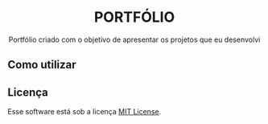 
<h1 align="center">PORTFÓLIO</h1>
<p align="center">Portfólio criado com o objetivo de apresentar os projetos que eu desenvolvi</p>
<!-- <p align="center">Para acessar o site do projeto <a href="#">clique aqui</a></p> -->

<h2 align="left">Como utilizar</h2>

<h2 align="left">Licença</h2>
<p align="left">Esse software está sob a licença <a href="https://github.com/Bruno-Oliveira-e-Oliveira/Portfolio/blob/main/LICENSE.md">MIT License</a>.</p>
